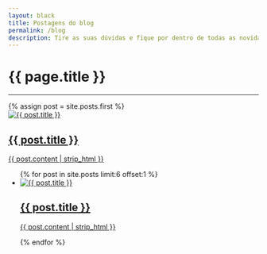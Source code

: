```yaml
---
layout: black
title: Postagens do blog
permalink: /blog
description: Tire as suas dúvidas e fique por dentro de todas as novidades da Cyber Monday 2021
---
```


<div class="w-full">
  <div class="flex text-center flex-col align-center">
    <h1 class="uppercase font-bold text-blue-300 text-2xl text-md md:text-xl lg:text-4xl">{{ page.title }}</h1>
    <hr class="border-2 self-center border-blue-300 w-52 mt-4" />
  </div>
  {% assign post = site.posts.first %}
  <a href="{{ post.url | relative_url }}" class="hover:opacity-80">
    <div class="bg-gray-200 my-8 grid grid-cols-1 lg:grid-cols-3 gap-4 p-4">
      <div class="lg:col-span-1">
        <img src="{{ post.image | relative_url }}" alt="{{ post.title }}" />
      </div>
      <div class="lg:col-span-2">
        <h2 class="text-gray-800 text-xl lg:text-2xl">{{ post.title }}</h2>
        <p class="line-clamp-3">{{ post.content | strip_html }}</p>
      </div>
    </div>
  </a>
  <ul class="grid grid-cols-1 lg:grid-cols-2 gap-4">
    {% for post in site.posts limit:6 offset:1 %}
      <a href="{{ post.url | relative_url }}" class="col-span-1 hover:opacity-80 h-full">
        <li class="bg-blue-300 grid grid-cols-1 lg:grid-cols-5 gap-4 p-4 h-full">
          <div class="lg:col-span-2">
            <img src="{{ post.image | relative_url }}" alt="{{ post.title }}" class="object-cover lg:h-full" />
          </div>
          <div class="lg:col-span-3 text-white">
            <h2 class="h-12">{{ post.title }}</h2>
            <p class="text-xs line-clamp-3">{{ post.content | strip_html }}</p>
          </div>
        </li>
      </a>
    {% endfor %}
  </ul>
</div>